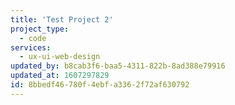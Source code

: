 ```yaml
---
title: 'Test Project 2'
project_type:
  - code
services:
  - ux-ui-web-design
updated_by: b8cab3f6-baa5-4311-822b-8ad388e79916
updated_at: 1607297829
id: 8bbedf46-780f-4ebf-a336-2f72af630792
---
```

